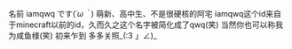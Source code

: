 名前 iamqwq です(*´ω｀*)
萌新、高中生、不是很硬核的阿宅
iamqwq这个id来自于minecraft以前的id，久而久之这个名字被简化成了qwq(笑)
当然你也可以称我为咸鱼様(笑)
初来乍到 多多关照_(:3 」∠)_
